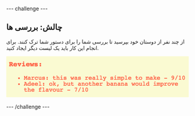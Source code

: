 \--- challenge \---

## چالش: بررسی ها

از چند نفر از دوستان خود بپرسید تا بررسی شما را برای دستور شما ترک کنند. برای انجام این کار باید یک لیست دیگر ایجاد کنید.

![تصویری](images/recipe-reviews.png)

\--- /challenge \---
